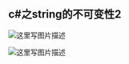 ﻿## c#之string的不可变性2 ##

![这里写图片描述](https://imgconvert.csdnimg.cn/aHR0cDovL2ltZy5ibG9nLmNzZG4ubmV0LzIwMTYwMjAzMTM1NTUyMTEz?x-oss-process=image/format,png)

![这里写图片描述](https://imgconvert.csdnimg.cn/aHR0cDovL2ltZy5ibG9nLmNzZG4ubmV0LzIwMTYwMjAzMTM1NjA3NTM2?x-oss-process=image/format,png)
